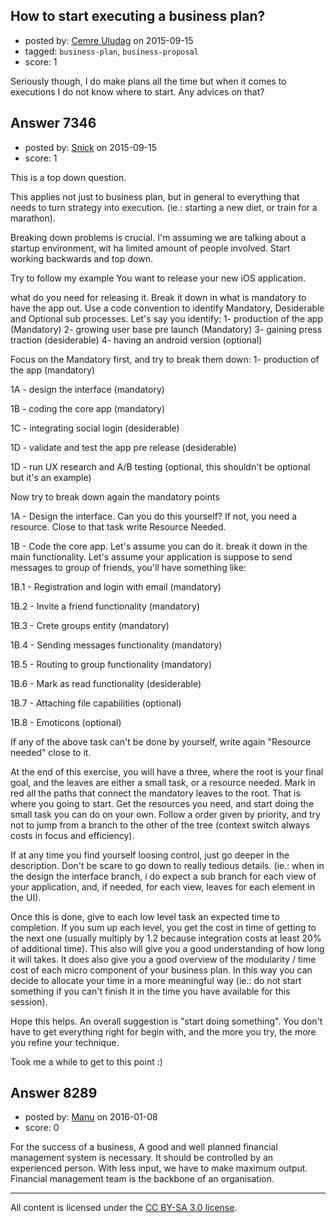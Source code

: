 ## How to start executing a business plan?

- posted by: [Cemre Uludag](https://stackexchange.com/users/5729786/cemre-uludag) on 2015-09-15
- tagged: `business-plan`, `business-proposal`
- score: 1

Seriously though, I do make plans all the time but when it comes to executions I do not know where to start. Any advices on that?


## Answer 7346

- posted by: [Snick](https://stackexchange.com/users/933131/snick) on 2015-09-15
- score: 1

This is a top down question. 

This applies not just to business plan, but in general to everything that needs to turn strategy into execution. (ie.: starting a new diet, or train for a marathon).

Breaking down problems is crucial.
I'm assuming we are talking about a startup environment, wit ha limited amount of people involved.
Start working backwards and top down.  

Try to follow my example
You want to release your new iOS application.

what do you need for releasing it.
Break it down in what is mandatory to have the app out.
Use a code convention to identify  Mandatory, Desiderable and Optional sub processes.
Let's say you identify:
1- production of the app (Mandatory)
2- growing user base pre launch (Mandatory)
3- gaining press traction (desiderable)
4- having an android version (optional)

Focus on the Mandatory first, and try to break them down:
1- production of the app (mandatory)

1A - design the interface (mandatory)

1B - coding the core app (mandatory)

1C - integrating social login (desiderable)

1D - validate and test the app pre release (desiderable)

1D - run UX research and A/B testing (optional, this shouldn't be optional but it's an example)
 
Now try to break down again the mandatory points

1A - Design the interface.
Can you do this yourself? If not, you need a resource. Close to that task write Resource Needed.

1B - Code the core app. Let's assume you can do it. break it down in the main functionality. Let's assume your application is suppose to send messages to group of friends, you'll have something like:

1B.1 - Registration and login with email  (mandatory)

1B.2 - Invite a friend functionality  (mandatory)

1B.3 - Crete groups entity  (mandatory)

1B.4 - Sending messages functionality  (mandatory)

1B.5 - Routing to group functionality  (mandatory)

1B.6 - Mark as read functionality  (desiderable)

1B.7 - Attaching file capabilities  (optional)

1B.8 - Emoticons (optional)


If any of the above task can't be done by yourself, write again "Resource needed" close to it.


At the end of this exercise, you will have a three, where the root is your final goal, and the leaves are either a small task, or a resource needed.
Mark in red all the paths that connect the mandatory leaves to the root.
That is where you going to start. Get the resources you need, and start doing the small task you can do on your own.
Follow a order given by priority, and try not to jump from a branch to the other of the tree (context switch always costs in focus and efficiency).

If at any time you find yourself loosing control, just go deeper in the description. Don't be scare to go down to really tedious details. (ie.: when in the design the interface branch, i do expect a sub branch for each view of your application, and, if needed, for each view, leaves for each element in the UI).

Once this is done, give to each low level task an expected time to completion. If you sum up each level, you get the cost in time of getting to the next one (usually multiply by 1.2 because integration costs at least 20% of additional time).  This also will give you a good understanding of how long it will takes. It does also give you a good overview of the modularity / time cost of each micro component of your business plan. In this way you can decide to allocate your time in a more meaningful way (ie.: do not start something if you can't finish it in the time you have available for this session).



Hope this helps. 
An overall suggestion is "start doing something". You don't have to get everything right for begin with, and the more you try, the more you refine your technique. 

Took me a while to get to this point :)  





## Answer 8289

- posted by: [Manu](https://stackexchange.com/users/7598082/manu) on 2016-01-08
- score: 0

For the success of a business, A good and well planned financial management system is necessary. It should be controlled by an experienced person. With less input, we have to make maximum output. Financial management team is the backbone of an organisation.




---

All content is licensed under the [CC BY-SA 3.0 license](https://creativecommons.org/licenses/by-sa/3.0/).

